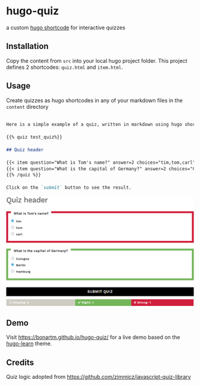 # hugo-quiz

a custom [hugo shortcode](https://gohugo.io/content-management/shortcodes/#readout) for interactive quizzes 

## Installation

Copy the content from `src` into your local hugo project folder. This project defines 2 shortcodes: `quiz.html` and `item.html`.


## Usage

Create quizzes as hugo shortcodes in any of your markdown files in the `content` directory

```markdown

Here is a simple example of a quiz, written in markdown using hugo shortcodes

{{% quiz test_quiz%}}

## Quiz header

{{< item question="What is Tom's name?" answer=2 choices="tim,tom,carl" >}}
{{< item question="What is the capital of Germany?" answer=2 choices="Cologne,Berlin,Hamburg" >}}
{{% /quiz %}}

Click on the `submit` button to see the result.
```

![](hugo-quiz-demo.png)

## Demo

Visit https://bonartm.github.io/hugo-quiz/ for a live demo based on the [hugo-learn](https://themes.gohugo.io/theme/hugo-theme-learn/en) theme.

## Credits

Quiz logic adopted from https://github.com/zimmicz/javascript-quiz-library
